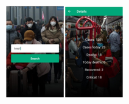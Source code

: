   <p align="center">
  <img alt="home" src=".readme/bg_home.jpeg" width="30%">
  <img alt="details" src=".readme/bg_details.jpeg" width="30%">
  </p>
